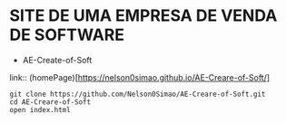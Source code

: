 # SITE DE UMA EMPRESA DE VENDA DE SOFTWARE
- AE-Create-of-Soft

link:: (homePage)[https://nelson0simao.github.io/AE-Creare-of-Soft/]

```
git clone https://github.com/Nelson0Simao/AE-Creare-of-Soft.git 
cd AE-Creare-of-Soft
open index.html
```
